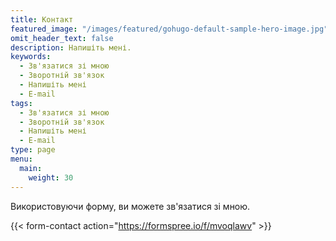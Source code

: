 ```yaml
---
title: Контакт
featured_image: "/images/featured/gohugo-default-sample-hero-image.jpg"
omit_header_text: false
description: Напишіть мені.
keywords:
  - Зв'язатися зі мною
  - Зворотній зв'язок
  - Напишіть мені
  - E-mail
tags:
  - Зв'язатися зі мною
  - Зворотній зв'язок
  - Напишіть мені
  - E-mail
type: page
menu:
  main:
    weight: 30
---
```


Використовуючи форму, ви можете зв'язатися зі мною.

{{< form-contact action="https://formspree.io/f/mvoqlawv" >}}
